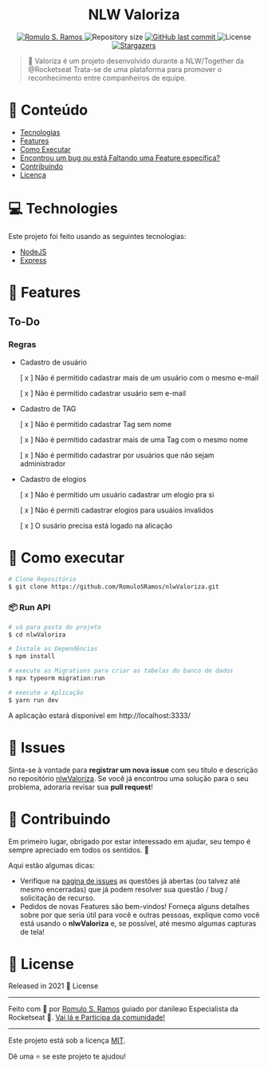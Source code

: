 <h1 align="center">NLW Valoriza</h1>

<p align="center">	
   <a href="https://www.linkedin.com/in/romulo-s-ramos/">
      <img alt="Romulo S. Ramos" src="https://img.shields.io/badge/Romulo S. Ramos-8257E5?style=flat&logo=Linkedin&logoColor=white" />
   </a>
  <img alt="Repository size" src="https://img.shields.io/github/repo-size/RomuloSRamos/nlwValoriza?color=774DD6">
  <a href="https://github.com/RomuloSRamos/nlwValoriza/commits/master">
    <img alt="GitHub last commit" src="https://img.shields.io/github/last-commit/RomuloSRamos/nlwValoriza?color=774DD6">
  </a> 
  <img alt="License" src="https://img.shields.io/badge/license-MIT-8257E5">
  <a href="https://github.com/RomuloSRamos/nlwValoriza/stargazers">
    <img alt="Stargazers" src="https://img.shields.io/github/stars/RomuloSRamos/nlwValoriza?color=8257E5&logo=github">
  </a>
</p>

> :rocket: Valoriza é um projeto desenvolvido durante a 
NLW/Together da @Rocketseat Trata-se de uma plataforma para promover o reconhecimento entre companheiros de equipe.

# :pushpin: Conteúdo

* [Tecnologias](#computer-technologies)
* [Features](#rocket-features)
* [Como Executar](#construction_worker-how-to-run)
* [Encontrou um bug ou está Faltando uma Feature específica?](#bug-issues)
* [Contribuindo](#tada-contributing)
* [Licença](#closed_book-license)


# :computer: Technologies
Este projeto foi feito usando as seguintes tecnologias:

* [NodeJS](https://nodejs.org/en/)      
* [Express](https://expressjs.com/)      

# :rocket: Features
## To-Do
### Regras
- Cadastro de usuário

    [ x ] Não é permitido cadastrar mais de um usuário com o mesmo e-mail
    
    [ x ] Não é permitido cadastrar usuário sem e-mail

- Cadastro de TAG
    
    [ x ] Não é permitido cadastrar Tag sem nome

    [ x ] Não é permitido cadastrar mais de uma Tag com o mesmo nome
    
    [ x ] Não é permitido cadastrar por usuários que não sejam administrador

- Cadastro de elogios

    [ x ] Não é permitido um usuário cadastrar um elogio pra si

    [ x ] Não é permiti cadastrar elogios para usuáios invalidos
    
    [ x ] O susário precisa está logado na alicação


# :construction_worker: Como executar
```bash
# Clone Repositório
$ git clone https://github.com/RomuloSRamos/nlwValoriza.git
```
### 📦 Run API

```bash
# vá para pasta do projeto
$ cd nlwValoriza

# Instale as Dependências
$ npm install

# execute as Migrations para criar as tabelas do banco de dados
$ npx typeorm migration:run

# execute a Aplicação
$ yarn run dev
```
A aplicação estará disponível em http://localhost:3333/


# :bug: Issues
Sinta-se à vontade para **registrar um nova issue** com seu título e descrição no repositório [nlwValoriza](https://github.com/RomuloSRamos/nlwValoriza/issues). Se você já encontrou uma solução para o seu problema, adoraria revisar sua **pull request**!

# :tada: Contribuindo
Em primeiro lugar, obrigado por estar interessado em ajudar, seu tempo é sempre apreciado em todos os sentidos. :100:

Aqui estão algumas dicas:

* Verifique na [pagina de issues](https://github.com/RomuloSRamos/nlwValoriza/issues) as questões já abertas (ou talvez até mesmo encerradas) que já podem resolver sua questão / bug / solicitação de recurso.
* Pedidos de novas Features são bem-vindos! Forneça alguns detalhes sobre por que seria útil para você e outras pessoas, explique como você está usando o **nlwValoriza** e, se possível, até mesmo algumas capturas de tela!

# :closed_book: License

Released in 2021 :closed_book: License

---
Feito com 💜 por [Romulo S. Ramos](https://github.com/RomuloSRamos) guiado por danileao Especialista da Rocketseat 🚀.
[Vai lá e Participa da comunidade!](https://discord.gg/gKUVrzrPrU)

---
Este projeto está sob a licença [MIT](./LICENSE).

Dê uma ⭐️ se este projeto te ajudou!
    